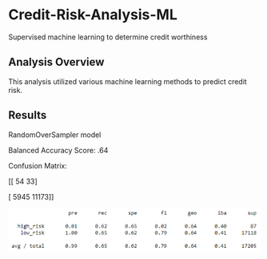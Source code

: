 # Credit-Risk-Analysis-ML
Supervised machine learning to determine credit worthiness

## Analysis Overview
This analysis utilized various machine learning methods to predict credit risk. 

## Results

RandomOverSampler model

Balanced Accuracy Score: .64

Confusion Matrix: 

[[   54    33]

 [ 5945 11173]]

![Naive Oversampling](https://github.com/tbrech4/Credit-Risk-Analysis-ML/blob/main/Resources/test1classification.png)


